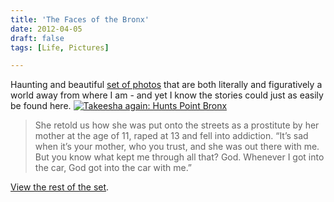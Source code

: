 ```yaml
---
title: 'The Faces of the Bronx'
date: 2012-04-05
draft: false
tags: [Life, Pictures]

---
```


Haunting and beautiful [set of photos](http://www.flickr.com/photos/arnade/sets/72157625731753346/) that are both literally and figuratively a world away from where I am - and yet I know the stories could just as easily be found here. [![Takeesha again: Hunts Point Bronx](http://farm8.staticflickr.com/7041/6839491116_9a350df924.jpg)](http://www.flickr.com/photos/arnade/6839491116/ "Takeesha again: Hunts Point Bronx by Chris Arnade, on Flickr")

> She retold us how she was put onto the streets as a prostitute by her mother at the age of 11, raped at 13 and fell into addiction. “It’s sad when it’s your mother, who you trust, and she was out there with me. But you know what kept me through all that? God. Whenever I got into the car, God got into the car with me.”

[View the rest of the set](http://www.flickr.com/photos/arnade/sets/72157625731753346/).